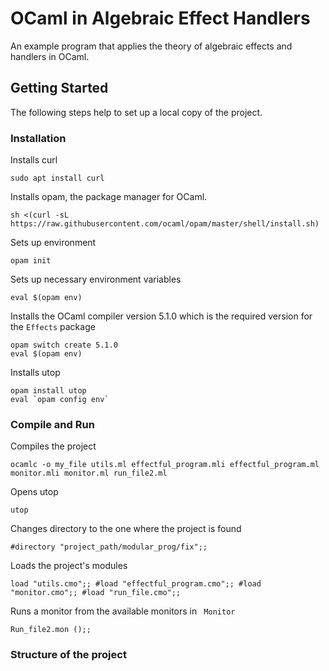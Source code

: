 # OCaml in Algebraic Effect Handlers
An example program that applies the theory of algebraic effects and handlers in OCaml.

## Getting Started
The following steps help to set up a local copy of the project.

### Installation
Installs curl
``` 
sudo apt install curl
```
Installs opam, the package manager for OCaml.
``` 
sh <(curl -sL https://raw.githubusercontent.com/ocaml/opam/master/shell/install.sh)
```
Sets up environment
``` 
opam init 
```
Sets up necessary environment variables
``` 
eval $(opam env) 
```
Installs the OCaml compiler version 5.1.0 which is the required version for the ``` Effects ``` package
```
opam switch create 5.1.0
eval $(opam env)
```
Installs utop
``` 
opam install utop
eval `opam config env`
```

### Compile and Run
Compiles the project
``` 
ocamlc -o my_file utils.ml effectful_program.mli effectful_program.ml monitor.mli monitor.ml run_file2.ml
```

Opens utop
``` 
utop 
```

Changes directory to the one where the project is found
``` 
#directory "project_path/modular_prog/fix";; 
```

Loads the project's modules
``` 
load "utils.cmo";; #load "effectful_program.cmo";; #load "monitor.cmo";; #load "run_file.cmo";;
```

Runs a monitor from the available monitors in ``` Monitor```           
``` 
Run_file2.mon ();; 
```

### Structure of the project

